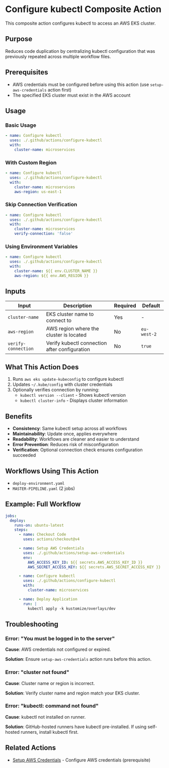 # Configure kubectl Composite Action

This composite action configures kubectl to access an AWS EKS cluster.

## Purpose

Reduces code duplication by centralizing kubectl configuration that was previously repeated across multiple workflow files.

## Prerequisites

- AWS credentials must be configured before using this action (use `setup-aws-credentials` action first)
- The specified EKS cluster must exist in the AWS account

## Usage

### Basic Usage

```yaml
- name: Configure kubectl
  uses: ./.github/actions/configure-kubectl
  with:
    cluster-name: microservices
```

### With Custom Region

```yaml
- name: Configure kubectl
  uses: ./.github/actions/configure-kubectl
  with:
    cluster-name: microservices
    aws-region: us-east-1
```

### Skip Connection Verification

```yaml
- name: Configure kubectl
  uses: ./.github/actions/configure-kubectl
  with:
    cluster-name: microservices
    verify-connection: 'false'
```

### Using Environment Variables

```yaml
- name: Configure kubectl
  uses: ./.github/actions/configure-kubectl
  with:
    cluster-name: ${{ env.CLUSTER_NAME }}
    aws-region: ${{ env.AWS_REGION }}
```

## Inputs

| Input | Description | Required | Default |
|-------|-------------|----------|---------|
| `cluster-name` | EKS cluster name to connect to | Yes | - |
| `aws-region` | AWS region where the cluster is located | No | `eu-west-2` |
| `verify-connection` | Verify kubectl connection after configuration | No | `true` |

## What This Action Does

1. Runs `aws eks update-kubeconfig` to configure kubectl
2. Updates `~/.kube/config` with cluster credentials
3. Optionally verifies connection by running:
   - `kubectl version --client` - Shows kubectl version
   - `kubectl cluster-info` - Displays cluster information

## Benefits

- **Consistency**: Same kubectl setup across all workflows
- **Maintainability**: Update once, applies everywhere
- **Readability**: Workflows are cleaner and easier to understand
- **Error Prevention**: Reduces risk of misconfiguration
- **Verification**: Optional connection check ensures configuration succeeded

## Workflows Using This Action

- `deploy-environment.yaml`
- `MASTER-PIPELINE.yaml` (2 jobs)

## Example: Full Workflow

```yaml
jobs:
  deploy:
    runs-on: ubuntu-latest
    steps:
      - name: Checkout Code
        uses: actions/checkout@v4

      - name: Setup AWS Credentials
        uses: ./.github/actions/setup-aws-credentials
        env:
          AWS_ACCESS_KEY_ID: ${{ secrets.AWS_ACCESS_KEY_ID }}
          AWS_SECRET_ACCESS_KEY: ${{ secrets.AWS_SECRET_ACCESS_KEY }}

      - name: Configure kubectl
        uses: ./.github/actions/configure-kubectl
        with:
          cluster-name: microservices

      - name: Deploy Application
        run: |
          kubectl apply -k kustomize/overlays/dev
```

## Troubleshooting

### Error: "You must be logged in to the server"

**Cause**: AWS credentials not configured or expired.

**Solution**: Ensure `setup-aws-credentials` action runs before this action.

### Error: "cluster not found"

**Cause**: Cluster name or region is incorrect.

**Solution**: Verify cluster name and region match your EKS cluster.

### Error: "kubectl: command not found"

**Cause**: kubectl not installed on runner.

**Solution**: GitHub-hosted runners have kubectl pre-installed. If using self-hosted runners, install kubectl first.

## Related Actions

- [Setup AWS Credentials](./../setup-aws-credentials/README.md) - Configure AWS credentials (prerequisite)
